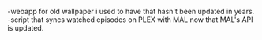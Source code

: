 -webapp for old wallpaper i used to have that hasn't been updated in years.
-script that syncs watched episodes on PLEX with MAL now that MAL's API is updated.
